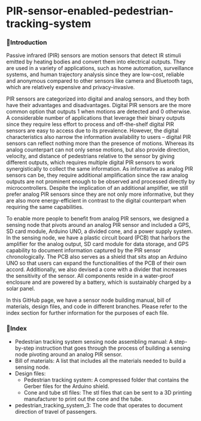 # PIR-sensor-enabled-pedestrian-tracking-system

### **:closed_book:Introduction**

Passive infrared (PIR) sensors are motion sensors that detect IR stimuli emitted by heating bodies and convert them into electrical outputs. They are used in a variety of applications, such as home automation, surveillance systems, and human trajectory analysis since they are low-cost, reliable and anonymous compared to other sensors like camera and Bluetooth tags, which are relatively expensive and privacy-invasive. 

PIR sensors are categorized into digital and analog sensors, and they both have their advantages and disadvantages.  Digital PIR sensors are the more common option that outputs 1 when motions are detected and 0 otherwise. A considerable number of applications that leverage their binary outputs since they require less effort to process and off-the-shelf digital PIR sensors are easy to access due to its prevalence. However, the digital characteristics also narrow the information availability to users – digital PIR sensors can reflect nothing more than the presence of motions. Whereas its analog counterpart can not only sense motions, but also provide direction, velocity, and distance of pedestrians relative to the sensor by giving different outputs, which requires multiple digital PIR sensors to work synergistically to collect the same information. As informative as analog PIR sensors can be, they require additional amplification since the raw analog outputs are not prominent enough to be observed and processed directly by microcontrollers. Despite the implication of an additional amplifier, we still prefer analog PIR sensors since they are not only more informative, but they are also more energy-efficient in contrast to the digital counterpart when requiring the same capabilities.

To enable more people to benefit from analog PIR sensors, we designed a sensing node that pivots around an analog PIR sensor and included a GPS, SD card module, Arduino UNO, a divided cone, and a power supply system. In the sensing node, we have a plastic circuit board (PCB) that harbors the amplifier for the analog output, SD card module for data storage, and GPS capability to document information captured by the PIR sensor chronologically. The PCB also serves as a shield that sits atop an Arduino UNO so that users can expand the functionalities of the PCB of their own accord. Additionally, we also devised a cone with a divider that increases the sensitivity of the sensor. All components reside in a water-proof enclosure and are powered by a battery, which is sustainably charged by a solar panel.

In this GitHub page, we have a sensor node building manual, bill of materials, design files, and code in different branches. Please refer to the index section for further information for the purposes of each file.

### **:scroll:Index**

- Pedestrian tracking system sensing node assembling manual: A step-by-step instruction that goes through the process of building a sensing node pivoting around an analog PIR sensor.
- Bill of materials: A list that includes all the materials needed to build a sensing node.
- Design files:
  - Pedestrian tracking system: A compressed folder that contains the Gerber files for the Arduino shield.
  - Cone and tube stl files: The stl files that can be sent to a 3D printing manufacturer to print out the cone and the tube.
- pedestrian_tracking_system_3: The code that operates to document direction of travel of passengers.

